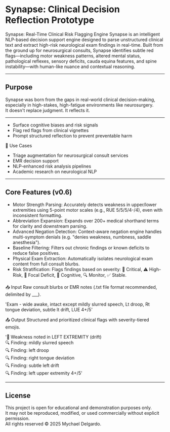# Synapse: Clinical Decision Reflection Prototype

Synapse: Real-Time Clinical Risk Flagging Engine
Synapse is an intelligent NLP-based decision support engine designed to parse unstructured clinical text and extract high-risk neurological exam findings in real-time. Built from the ground up for neurosurgical consults, Synapse identifies subtle red flags—including motor weakness patterns, altered mental status, pathological reflexes, sensory deficits, cauda equina features, and spine instability—with human-like nuance and contextual reasoning.

---

## Purpose

Synapse was born from the gaps in real-world clinical decision-making, especially in high-stakes, high-fatigue environments like neurosurgery.  
It doesn't replace judgment. It reflects it.

---
- Surface cognitive biases and risk signals
- Flag red flags from clinical vignettes
- Prompt structured reflection to prevent preventable harm
  
🔧 Use Cases
- Triage augmentation for neurosurgical consult services
- EMR decision support
- NLP-enhanced risk analysis pipelines
- Academic research on neurological NLP

---

## Core Features (v0.6)

- Motor Strength Parsing: Accurately detects weakness in upper/lower extremities using 5-point motor scales (e.g., RUE 5/5/5/4-/4), even with inconsistent formatting.
- Abbreviation Expansion: Expands over 200+ medical shorthand terms for clarity and downstream parsing.
- Advanced Negation Detection: Context-aware negation engine handles multi-symptom denials (e.g. "denies weakness, numbness, saddle anesthesia").
- Baseline Filtering: Filters out chronic findings or known deficits to reduce false positives.
- Physical Exam Extraction: Automatically isolates neurological exam content from full consult blurbs.
- Risk Stratification: Flags findings based on severity: 🚨 Critical, ⚠️ High-Risk, 🦴 Focal Deficit, 🧠 Cognitive, 🔍 Monitor, ✅ Stable.

📥 Input
Raw consult blurbs or EMR notes (.txt file format recommended, delimited by ___).

'Exam - wide awake, intact except mildly slurred speech, Lt droop, Rt tongue deviation, subtle lt drift, LUE 4+/5'

📤 Output
Structured and prioritized clinical flags with severity-tiered emojis.

'🦴 Weakness noted in LEFT EXTREMITY (drift)  
🔍 Finding: mildly slurred speech  
🔍 Finding: left droop  
🔍 Finding: right tongue deviation  
🔍 Finding: subtle left drift  
🔍 Finding: left upper extremity 4+/5'

---

## License

This project is open for educational and demonstration purposes only.  
It may not be reproduced, modified, or used commercially without explicit permission.  
All rights reserved © 2025 Mychael Delgardo.

